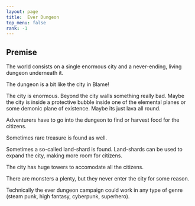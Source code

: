 ```yaml
---
layout: page
title:  Ever Dungeon
top_menu: false
rank: -1
---
```


## Premise

The world consists on a single enormous city and a never-ending, living dungeon underneath it.

The dungeon is a bit like the city in Blame!

The city is enormous. Beyond the city walls something really bad. Maybe the city is
inside a protective bubble inside one of the elemental planes or some demonic plane
of existence. Maybe its just lava all round.

Adventurers have to go into the dungeon to find or harvest food for the citizens.

Sometimes rare treasure is found as well.

Sometimes a so-called land-shard is found. Land-shards can be used to expand the city, making more room for citizens.

The city has huge towers to accomodate all the citizens.

There are monsters a plenty, but they never enter the city for some reason.

Technically the ever dungeon campaign could work in any type of genre (steam punk, high fantasy, cyberpunk, superhero).
